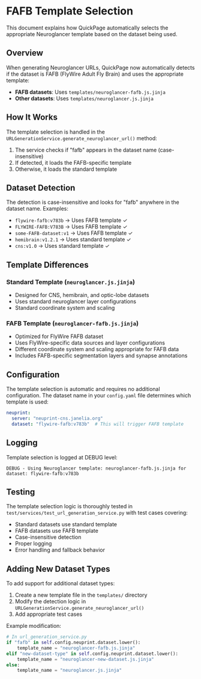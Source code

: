 # FAFB Template Selection

This document explains how QuickPage automatically selects the appropriate Neuroglancer template based on the dataset being used.

## Overview

When generating Neuroglancer URLs, QuickPage now automatically detects if the dataset is FAFB (FlyWire Adult Fly Brain) and uses the appropriate template:

- **FAFB datasets**: Uses `templates/neuroglancer-fafb.js.jinja`
- **Other datasets**: Uses `templates/neuroglancer.js.jinja`

## How It Works

The template selection is handled in the `URLGenerationService.generate_neuroglancer_url()` method:

1. The service checks if "fafb" appears in the dataset name (case-insensitive)
2. If detected, it loads the FAFB-specific template
3. Otherwise, it loads the standard template

## Dataset Detection

The detection is case-insensitive and looks for "fafb" anywhere in the dataset name. Examples:

- `flywire-fafb:v783b` → Uses FAFB template ✓
- `FLYWIRE-FAFB:V783B` → Uses FAFB template ✓
- `some-FAFB-dataset:v1` → Uses FAFB template ✓
- `hemibrain:v1.2.1` → Uses standard template ✓
- `cns:v1.0` → Uses standard template ✓

## Template Differences

### Standard Template (`neuroglancer.js.jinja`)
- Designed for CNS, hemibrain, and optic-lobe datasets
- Uses standard neuroglancer layer configurations
- Standard coordinate system and scaling

### FAFB Template (`neuroglancer-fafb.js.jinja`)
- Optimized for FlyWire FAFB dataset
- Uses FlyWire-specific data sources and layer configurations
- Different coordinate system and scaling appropriate for FAFB data
- Includes FAFB-specific segmentation layers and synapse annotations

## Configuration

The template selection is automatic and requires no additional configuration. The dataset name in your `config.yaml` file determines which template is used:

```yaml
neuprint:
  server: "neuprint-cns.janelia.org"
  dataset: "flywire-fafb:v783b"  # This will trigger FAFB template
```

## Logging

Template selection is logged at DEBUG level:

```
DEBUG - Using Neuroglancer template: neuroglancer-fafb.js.jinja for dataset: flywire-fafb:v783b
```

## Testing

The template selection logic is thoroughly tested in `test/services/test_url_generation_service.py` with test cases covering:

- Standard datasets use standard template
- FAFB datasets use FAFB template
- Case-insensitive detection
- Proper logging
- Error handling and fallback behavior

## Adding New Dataset Types

To add support for additional dataset types:

1. Create a new template file in the `templates/` directory
2. Modify the detection logic in `URLGenerationService.generate_neuroglancer_url()`
3. Add appropriate test cases

Example modification:
```python
# In url_generation_service.py
if "fafb" in self.config.neuprint.dataset.lower():
    template_name = "neuroglancer-fafb.js.jinja"
elif "new-dataset-type" in self.config.neuprint.dataset.lower():
    template_name = "neuroglancer-new-dataset.js.jinja"
else:
    template_name = "neuroglancer.js.jinja"
```
